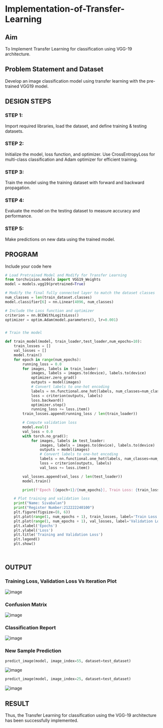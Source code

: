 # Implementation-of-Transfer-Learning
## Aim
To Implement Transfer Learning for classification using VGG-19 architecture.
## Problem Statement and Dataset
Develop an image classification model using transfer learning with the pre-trained VGG19 model.

## DESIGN STEPS
### STEP 1:
Import required libraries, load the dataset, and define training & testing datasets.

### STEP 2:
Initialize the model, loss function, and optimizer. Use CrossEntropyLoss for multi-class classification and Adam optimizer for efficient training.

### STEP 3:
Train the model using the training dataset with forward and backward propagation.

### STEP 4:
Evaluate the model on the testing dataset to measure accuracy and performance.

### STEP 5:
Make predictions on new data using the trained model.

## PROGRAM
Include your code here
```python
# Load Pretrained Model and Modify for Transfer Learning
from torchvision.models import VGG19_Weights
model = models.vgg19(pretrained=True)

# Modify the final fully connected layer to match the dataset classes
num_classes = len(train_dataset.classes)
model.classifier[6] = nn.Linear(4096, num_classes)

# Include the Loss function and optimizer
criterion = nn.BCEWithLogitsLoss()
optimizer = optim.Adam(model.parameters(), lr=0.001)


# Train the model

def train_model(model, train_loader,test_loader,num_epochs=10):
    train_losses = []
    val_losses = []
    model.train()
    for epoch in range(num_epochs):
        running_loss = 0.0
        for images, labels in train_loader:
            images, labels = images.to(device), labels.to(device)
            optimizer.zero_grad()
            outputs = model(images)
            # Convert labels to one-hot encoding
            labels = nn.functional.one_hot(labels, num_classes=num_classes).float().to(device) # Change this line
            loss = criterion(outputs, labels)
            loss.backward()
            optimizer.step()
            running_loss += loss.item()
        train_losses.append(running_loss / len(train_loader))

        # Compute validation loss
        model.eval()
        val_loss = 0.0
        with torch.no_grad():
            for images, labels in test_loader:
                images, labels = images.to(device), labels.to(device)
                outputs = model(images)
                # Convert labels to one-hot encoding
                labels = nn.functional.one_hot(labels, num_classes=num_classes).float().to(device) # Change this line
                loss = criterion(outputs, labels)
                val_loss += loss.item()

        val_losses.append(val_loss / len(test_loader))
        model.train()

        print(f'Epoch [{epoch+1}/{num_epochs}], Train Loss: {train_losses[-1]:.4f}, Validation Loss: {val_losses[-1]:.4f}')

    # Plot training and validation loss
    print("Name: Sivabalan")
    print("Register Number:212222240100")
    plt.figure(figsize=(8, 6))
    plt.plot(range(1, num_epochs + 1), train_losses, label='Train Loss', marker='o')
    plt.plot(range(1, num_epochs + 1), val_losses, label='Validation Loss', marker='s')
    plt.xlabel('Epochs')
    plt.ylabel('Loss')
    plt.title('Training and Validation Loss')
    plt.legend()
    plt.show()




```

## OUTPUT
### Training Loss, Validation Loss Vs Iteration Plot
![image](https://github.com/user-attachments/assets/1f71af68-497b-4092-b8ed-1eeb28af8688)

### Confusion Matrix
![image](https://github.com/user-attachments/assets/34f017c4-31ed-4039-ae5d-c50a5c7a23f9)


### Classification Report
![image](https://github.com/user-attachments/assets/580fab06-c9eb-4b80-a3cb-5801e71f2949)


### New Sample Prediction
```python
predict_image(model, image_index=55, dataset=test_dataset)
```
![image](https://github.com/user-attachments/assets/573144eb-bba8-48e2-9e22-83d03d8ae075)

```python
predict_image(model, image_index=25, dataset=test_dataset)
```
![image](https://github.com/user-attachments/assets/19b24c00-d34a-49fc-b84c-6db8486ffbb8)


## RESULT
Thus, the Transfer Learning for classification using the VGG-19 architecture has been successfully implemented.
